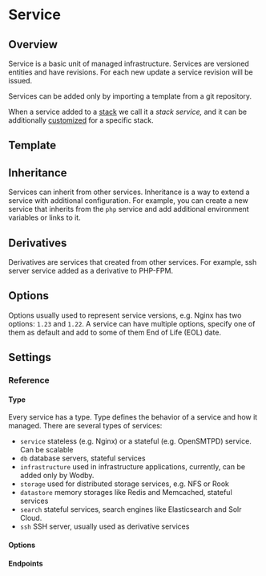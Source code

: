 # Service

## Overview

Service is a basic unit of managed infrastructure. Services are versioned entities and have revisions. For each new update a service revision will be issued.  

Services can be added only by importing a template from a git repository. 

When a service added to a [stack](../stacks/index.md) we call it a _stack service,_ and it can be additionally [customized](../stacks/index.md#configuration) for a specific stack.

## Template


## Inheritance

Services can inherit from other services. Inheritance is a way to extend a service with additional configuration. For example, you can create a new service that inherits from the `php` service and add additional environment variables or links to it.

## Derivatives

Derivatives are services that created from other services. For example, ssh server service added as a derivative to PHP-FPM.

## Options

Options usually used to represent service versions, e.g. Nginx has two options: `1.23` and `1.22`. A service can have multiple options, specify one of them as default and add to some of them End of Life (EOL) date.

## Settings

### Reference

#### Type

Every service has a type. Type defines the behavior of a service and how it managed. There are several types of services:

- `service` stateless (e.g. Nginx) or a stateful (e.g. OpenSMTPD) service. Can be scalable
- `db` database servers, stateful services
- `infrastructure` used in infrastructure applications, currently, can be added only by Wodby.
- `storage` used for distributed storage services, e.g. NFS or Rook
- `datastore` memory storages like Redis and Memcached, stateful services
- `search` stateful services, search engines like Elasticsearch and Solr Cloud.
- `ssh` SSH server, usually used as derivative services

#### Options

#### Endpoints
